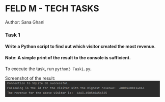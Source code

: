 # FELD M - TECH TASKS

Author: Sana Ghani

### Task 1
#### Write a Python script to find out which visitor created the most revenue. 
#### Note: A simple print of the result to the console is sufficient.

To execute the task, run `python3 Task1.py`. 

Screenshot of the result:
![](Screenshots/img.png)